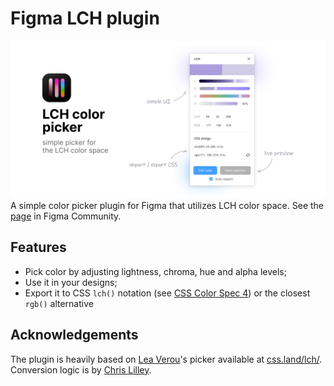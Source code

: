 # Figma LCH plugin

[![cover art](cover.png)](https://www.figma.com/community/plugin/969496279507778512/LCH)
A simple color picker plugin for Figma that utilizes LCH color space. See the [page](https://www.figma.com/community/plugin/969496279507778512/LCH) in Figma Community.



## Features
- Pick color by adjusting lightness, chroma, hue and alpha levels;
- Use it in your designs;
- Export it to CSS `lch()` notation (see [CSS Color Spec 4](https://www.w3.org/TR/css-color-4/#specifying-lab-lch)) or the closest `rgb()` alternative

## Acknowledgements
The plugin is heavily based on [Lea Verou](https://lea.verou.me/)'s picker available at [css.land/lch/](https://css.land/lch/). Conversion logic is by [Chris Lilley](https://svgees.us/).